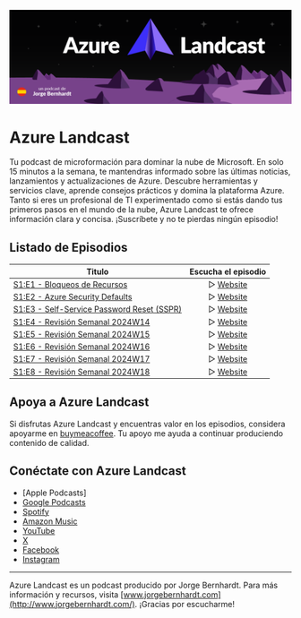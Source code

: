 ![logo](img/Cover.png)
# Azure Landcast

Tu podcast de microformación para dominar la nube de Microsoft. En solo 15 minutos a la semana, te mantendras informado sobre las últimas noticias, lanzamientos y actualizaciones de Azure. 
Descubre herramientas y servicios clave, aprende consejos prácticos y domina la plataforma Azure. 
Tanto si eres un profesional de TI experimentado como si estás dando tus primeros pasos en el mundo de la nube, Azure Landcast te ofrece información clara y concisa. ¡Suscríbete y no te pierdas ningún episodio!


## Listado de Episodios
| Titulo | Escucha el episodio|
|--|:--:|
|[S1:E1 - Bloqueos de Recursos](content/S1E1-Bloqueos-de-Recursos/episode_description.md)|▷ [Website](https://podcast.azurelandcast.com/2231589/13766574-s1-e1-bloqueos-de-recursos)|
|[S1:E2 - Azure Security Defaults](content/S1E2-Azure-Security-Defaults/episode_description.md)|▷ [Website](https://podcast.azurelandcast.com/2231589/14298555-s1-e2-azure-security-defaults)|
|[S1:E3 - Self-Service Password Reset (SSPR)](content/S1E3-Self-Service-Password-Reset/episode_description.md)|▷ [Website](https://podcast.azurelandcast.com/2231589/14393295-s1-e3-self-service-password-reset-sspr)|
|[S1:E4 - Revisión Semanal 2024W14](content/S1E4-Revision-Semanal/episode_description.md)|▷ [Website](https://podcast.azurelandcast.com/2231589/14926976-s1-e4-revision-semanal-2024w14)|
|[S1:E5 - Revisión Semanal 2024W15](content/S1E5-Revision-Semanal/episode_description.md)|▷ [Website](https://podcast.azurelandcast.com/2231589/15010588-s1-e5-revision-semanal-2024w15)|
|[S1:E6 - Revisión Semanal 2024W16](content/S1E6-Revision-Semanal/episode_description.md)|▷ [Website](https://podcast.azurelandcast.com/2231589/15087326-s1-e6-revision-semanal-2024w16)|
|[S1:E7 - Revisión Semanal 2024W17](content/S1E7-Revision-Semanal/episode_description.md)|▷ [Website](https://podcast.azurelandcast.com/2231589/15149876-s1-e7-revision-semanal-2024w17)|
|[S1:E8 - Revisión Semanal 2024W18](content/S1E8-Revision-Semanal/episode_description.md)|▷ [Website](https://podcast.azurelandcast.com/2231589/15192077-s1-e8-revision-semanal-2024w18)|
## Apoya a Azure Landcast

Si disfrutas Azure Landcast y encuentras valor en los episodios, considera apoyarme en [buymeacoffee](https://www.buymeacoffee.com/jorgebernhardt). Tu apoyo me ayuda a continuar produciendo contenido de calidad.


## Conéctate con Azure Landcast

- [Apple Podcasts]
- [Google Podcasts](https://podcasts.google.com/feed/aHR0cHM6Ly9mZWVkcy5idXp6c3Byb3V0LmNvbS8yMjMxNTg5LnJzcw)
- [Spotify](https://open.spotify.com/show/5tx2iYmWz1cS3BGU7XrVa7?si=fc00e3a1a6954535)
- [Amazon Music](https://music.amazon.com/podcasts/6bd6f0af-ca32-435d-a827-2db40edb629e/azure-landcast)
- [YouTube](https://www.youtube.com/playlist?list=PLoP07BtTZA-qULgNnzTFplFl1yEj4unAV)
- [X](https://twitter.com/Azurelandcast)
- [Facebook](https://www.facebook.com/profile.php?id=100092357976591)
- [Instagram](https://instagram.com/azurelandcast?igshid=NzZlODBkYWE4Ng%3D%3D&utm_source=qr)


---


Azure Landcast es un podcast producido por Jorge Bernhardt. Para más información y recursos, visita [www.jorgebernhardt.com](http://www.jorgebernhardt.com/). ¡Gracias por escucharme!

